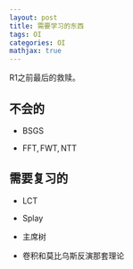 ```yaml
---
layout: post
title: 需要学习的东西
tags: OI
categories: OI
mathjax: true
---
```


R1之前最后的救赎。

<!--more-->

## 不会的

- $\mathrm{BSGS}$

- $\mathrm{FFT,FWT,NTT}$

## 需要复习的

- $\mathrm{LCT}$

- $\mathrm{Splay}$

- 主席树

- 卷积和莫比乌斯反演那套理论
